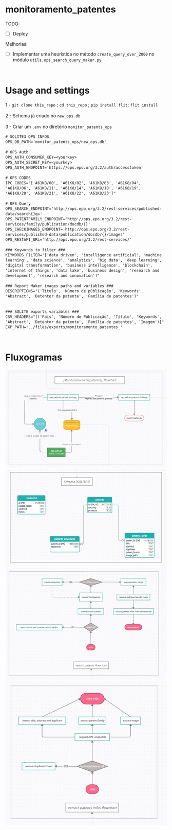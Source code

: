 # monitoramento_patentes

TODO:
- [ ] Deploy

Melhorias:
- [ ] Implementar uma heurística 	no método `create_query_over_2000` no módulo `utils.ops_search_query_maker.py`
<br>

# Usage and settings
1 - `git clone this_repo` ; `cd this_repo` ; `pip install flit`; `flit install`
<br>
<br>
2 - Schema já criado no `new_ops.db`
<br>
<br>
3 - Criar um `.env` no diretório `monitor_patents_ops`

```
# SQLITE3 OPS INFOS
OPS_DB_PATH='monitor_patents_ops/new_ops.db'

# OPS Auth
OPS_AUTH_CONSUMER_KEY=<yourkey>
OPS_AUTH_SECRET_KEY=<yourkey>
OPS_AUTH_ENDPOINT='https://ops.epo.org/3.2/auth/accesstoken'

# OPS CODES
IPC_CODES="['A61K8/00', 'A61K8/02', 'A61K8/03', 'A61K8/04', 'A61K8/06', 'A61K8/11', 'A61K8/14', 'A61K8/18', 'A61K8/19', 'A61K8/20', 'A61K8/21', 'A61K8/22', 'A61K8/23']"

# OPS Query
OPS_SEARCH_ENDPOINT='http://ops.epo.org/3.2/rest-services/published-data/search{}q='
OPS_PATENTFAMILY_ENDPOINT='http://ops.epo.org/3.2/rest-services/family/publication/docdb/{}'
OPS_CHECKIMAGES_ENDPOINT='http://ops.epo.org/3.2/rest-services/published-data/publication/docdb/{}/images'
OPS_RESTAPI_URL='http://ops.epo.org/3.2/rest-services/'

### Keywords to filter ###
KEYWORDS_FILTER="['data driven', 'intelligence artificial', 'machine learning', 'data science', 'analytics', 'big data', 'deep learning', 'digital transformation', 'business intelligence', 'blockchain', 'internet of things', 'data lake', 'business design', 'research and development', 'research and innovation']"

### Report Maker images paths and variables ###
DESCRIPTIONS="('Título', 'Número de públicação', 'Keywords', 'Abstract', 'Detentor da patente', 'Família de patentes')"


### SQLITE exports variables ###
CSV_HEADERS="[('País', 'Número de Públicação', 'Título', 'Keywords', 'Abstract', 'Detentor da patente', 'Família de patentes', 'Imagem')]"
EXP_PATH='../files/exports/monitoramento_patentes_'
```
<br>

# Fluxogramas

![alt Fluxograma Geral](monitor_patents_ops/files/general_chartflow.jpg)
<br>
![alt Fluxograma Geral](monitor_patents_ops/files/sqlite_schema.jpg)
<br>
![alt Search Patents](monitor_patents_ops/files/search_forpatents_chartflow.jpg)
<br>
![alt Get Patents Infos](monitor_patents_ops/files/get_patentsinfos_chartflow.jpg)
